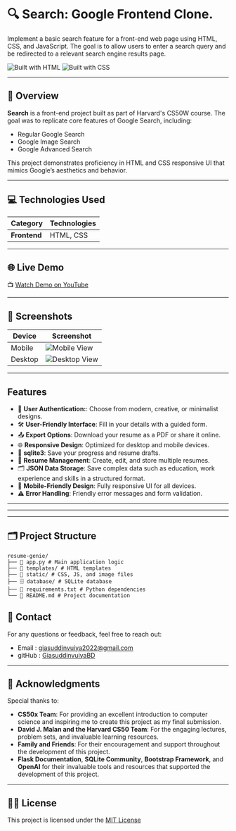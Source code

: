 # 🔍 Search: Google Frontend Clone. 
Implement a basic search feature for a front-end web page using HTML, CSS, and JavaScript. The goal is to allow users to enter a search query and be redirected to a relevant search engine results page.

![Built with HTML](https://img.shields.io/badge/Built%20with-HTML-red)
![Built with CSS](https://img.shields.io/badge/Built%20with-CSS-blue)

---

## 📌 Overview

**Search** is a front-end project built as part of Harvard's CS50W course. The goal was to replicate core features of Google Search, including:
- Regular Google Search
- Google Image Search
- Google Advanced Search

This project demonstrates proficiency in HTML and CSS responsive UI that mimics Google’s aesthetics and behavior.

---

## 💻 Technologies Used

| **Category**     | **Technologies**                                     |
|-------------------|-----------------------------------------------------|
| **Frontend**     | HTML, CSS                    |

---

## 🌐 Live Demo
📺 [Watch Demo on YouTube](https://www.google.com)

---

## 📸 Screenshots

| Device  | Screenshot                                                                                   |
|---------|---------------------------------------------------------------------------------------------|
| Mobile  | ![Mobile View](/ResumeGenie/static/images/mobile-view.png)                         |
| Desktop | ![Desktop View](/ResumeGenie/static/images/desktop-view.png)                               |

---

## Features
- 🔐 **User Authentication:**: Choose from modern, creative, or minimalist designs.
- 🛠️ **User-Friendly Interface**: Fill in your details with a guided form.
- 📤 **Export Options**: Download your resume as a PDF or share it online.
- 🌐 **Responsive Design**: Optimized for desktop and mobile devices.
- 💾 **sqlite3**: Save your progress and resume drafts.
- 📂 **Resume Management**: Create, edit, and store multiple resumes.
- 🗂️ **JSON Data Storage**: Save complex data such as education, work experience and skills in a structured format.
- 📱 **Mobile-Friendly Design**: Fully responsive UI for all devices.
- ⚠️ **Error Handling**: Friendly error messages and form validation.

--- 


--- 

---
##  🗂️ Project Structure

```base 
resume-genie/ 
├── 📁 app.py # Main application logic 
├── 📁 templates/ # HTML templates 
├── 📁 static/ # CSS, JS, and image files 
├── 🗄️ database/ # SQLite database 
├── 📄 requirements.txt # Python dependencies 
└── 📄 README.md # Project documentation
```


## 👤 Contact
For any questions or feedback, feel free to reach out:


- Email : giasuddinvuiya2022@gmail.com
- gitHub : [GiasuddinvuiyaBD](https://github.com/GiasuddinvuiyaBD)

--- 


## 🙏 Acknowledgments
Special thanks to:

- **CS50x Team**: For providing an excellent introduction to computer science and inspiring me to create this project as my final submission.
- **David J. Malan and the Harvard CS50 Team**: For the engaging lectures, problem sets, and invaluable learning resources.
- **Family and Friends**: For their encouragement and support throughout the development of this project.
- **Flask Documentation**, **SQLite Community**, **Bootstrap Framework**, and **OpenAI** for their invaluable tools and resources that supported the development of this project.

--- 
## 📜✨ License 
This project is licensed under the [MIT License](/ResumeGenie/LICENSE)
